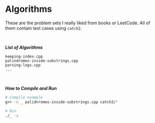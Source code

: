 # Algorithms
These are the problem sets I really liked from books or LeetCode.
All of them contain test cases using `catch2`.

<br>

***List of Algorithms***
```
keeping-index.cpp
palindromes-inside-substrings.cpp
parsing-logs.cpp
...
```

<br>

***How to Compile and Run***
```bash
# Compile example
g++ -o _ palidnromes-inside-substrings.cpp catch2/*

# Run
./_ -s
```

<br>
<br>
<br>
